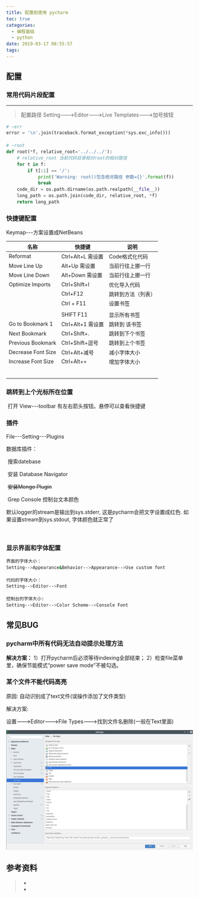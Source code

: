 ```yaml
---
title: 配置和使用 pycharm
toc: true
categories:
  - 编程基础
  - python
date: 2019-03-17 08:55:57
tags:
---
```




## 配置

### 常用代码片段配置

****

>  配置路径   Setting--->Editor--->Live Templates--->加号按钮

```python
# ~err
error = '\n'.join(traceback.format_exception(*sys.exc_info()))

# ~root
def root(*f, relative_root='../../../'):
    # relative_root 当前代码目录相对root的相对路径
    for t in f:
        if t[:1] == '/':
            print('Warning: root()包含绝对路径 参数={}'.format(f))
            break
    code_dir = os.path.dirname(os.path.realpath(__file__))
    long_path = os.path.join(code_dir, relative_root, *f)
    return long_path
```

### 快捷键配置

Keymap---方案设置成NetBeans

| 名称               | 快捷键             | 说明               |
| ------------------ | ------------------ | ------------------ |
| Reformat           | Ctrl+Alt+L  需设置 | Code格式化代码     |
| Move Line Up       | Alt+Up  需设置     | 当前行往上挪一行   |
| Move Line Down     | Alt+Down  需设置   | 当前行往上挪一行   |
| Optimize Imports   | Ctrl+Shift+I       | 优化导入代码       |
|                    | Ctrl+F12           | 跳转到方法（列表） |
|                    | Ctrl + F11         | 设置书签           |
|                    |                    |                    |
|                    | SHIFT F11          | 显示所有书签       |
| Go to Bookmark 1   | Ctrl+Alt+1  需设置 | 跳转到 该书签      |
| Next Bookmark      | Ctrl+Shift+.       | 跳转到下个书签     |
| Previous Bookmark  | Ctrl+Shift+逗号    | 跳转到上个书签     |
| Decrease Font Size | Ctrl+Alt+减号      | 减小字体大小       |
| Increase Font Size | Ctrl+Alt+=         | 增加字体大小       |
|                    |                    |                    |
|                    |                    |                    |
|                    |                    |                    |
|                    |                    |                    |
|                    |                    |                    |
|                    |                    |                    |



### 跳转到上个光标所在位置

​	打开 View---toolbar   有左右箭头按钮。悬停可以查看快捷键



### 插件

File---Setting---Plugins

数据库插件：

​	搜索datebase

​		安装 Database Navigator

​		~~安装Mongo Plugin~~

​	Grep Console 控制台文本颜色

默认logger的stream是输出到sys.stderr, 这是pycharm会把文字设置成红色. 如果设置stream到sys.stdout, 字体颜色就正常了

​	

### 显示界面和字体配置

```bash
界面的字体大小：
Setting-->Appearance&Behavior-->Appearance-->Use custom font

代码的字体大小：
Setting-->Editor-->Font

控制台的字体大小:
Setting-->Editor-->Color Scheme-->Console Font
```

## 常见BUG

### pycharm中所有代码无法自动提示处理方法

**解决方案：** 
1）打开pycharm后必须等待indexing全部结束； 
2）检查file菜单里，确保节能模式“power save mode”不被勾选。

### 某个文件不能代码高亮

原因: 自动识别成了text文件(误操作添加了文件类型)

解决方案:

设置--->Editor--->File Types--->找到文件名删除(一般在Text里面)

![1559468743424](pycharm/1559468743424.png)

## 参考资料

> - []()
> - []()
